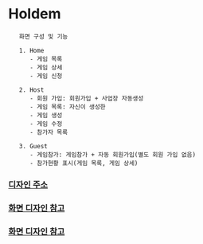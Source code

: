 # Holdem


```text
   화면 구성 및 기능

   1. Home
      - 게임 목록
      - 게임 상세
      - 게임 신청
   
   2. Host
      - 회원 가입: 회원가입 + 사업장 자동생성
      - 게임 목록: 자신이 생성한
      - 게임 생성
      - 게임 수정
      - 참가자 목록

   3. Guest
      - 게임참가: 게임참가 + 자동 회원가입(별도 회원 가입 없음)
      - 참가현황 표시(게임 목록, 게임 상세)
```
### [디자인 주소](https://www.figma.com/file/jI6NaCakn7vCBVYGuvAPz0/HeadsUp?type=design&node-id=62-123&mode=design&t=6aVFEZ1VDQ9kV1qs-0)
### [화면 디자인 참고](https://www.creative-tim.com/product/muse-ant-design-dashboard)
### [화면 디자인 참고](https://demos.creative-tim.com/muse-ant-design-dashboard-pro/?_ga=2.109076614.2082189469.1708040165-54332336.1708040165#/pages/account/billing)

